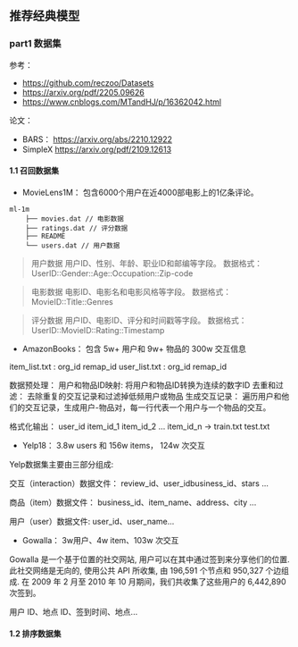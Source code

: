 ## 推荐经典模型


### part1 数据集

参考： 
* https://github.com/reczoo/Datasets 
* https://arxiv.org/pdf/2205.09626
* https://www.cnblogs.com/MTandHJ/p/16362042.html

论文： 
* BARS： https://arxiv.org/abs/2210.12922
* SimpleX https://arxiv.org/pdf/2109.12613

#### 1.1 召回数据集

* MovieLens1M： 包含6000个用户在近4000部电影上的1亿条评论。

```
ml-1m
    ├── movies.dat // 电影数据
    ├── ratings.dat // 评分数据
    ├── README
    └── users.dat // 用户数据
```
> 用户数据
用户ID、性别、年龄、职业ID和邮编等字段。
数据格式：UserID::Gender::Age::Occupation::Zip-code

> 电影数据
电影ID、电影名和电影风格等字段。
数据格式：MovieID::Title::Genres

> 评分数据
用户ID、电影ID、评分和时间戳等字段。
数据格式：UserID::MovieID::Rating::Timestamp

* AmazonBooks： 包含 5w+ 用户和 9w+ 物品的 300w 交互信息

item_list.txt : org_id remap_id
user_list.txt : org_id remap_id

数据预处理：
用户和物品ID映射: 将用户和物品ID转换为连续的数字ID
去重和过滤： 去除重复的交互记录和过滤掉低频用户或物品
生成交互记录： 遍历用户和他们的交互记录，生成用户-物品对，每一行代表一个用户与一个物品的交互。

格式化输出： user_id item_id_1 item_id_2 ... item_id_n -> train.txt test.txt

* Yelp18： 3.8w users 和 156w items， 124w 次交互

Yelp数据集主要由三部分组成:

交互（interaction）数据文件： review_id、user_idbusiness_id、stars ...

商品（item）数据文件： business_id、item_name、address、city ...

用户（user）数据文件: user_id、user_name...


* Gowalla： 3w用户、4w item、103w 次交互

Gowalla 是一个基于位置的社交网站, 用户可以在其中通过签到来分享他们的位置. 此社交网络是无向的, 使用公共 API 所收集, 由 196,591 个节点和 950,327 个边组成. 在 2009 年 2 月至 2010 年 10 月期间，我们共收集了这些用户的 6,442,890 次签到。

用户 ID、地点 ID、签到时间、地点...



#### 1.2  排序数据集